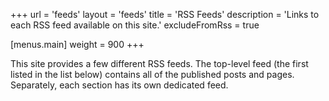 +++
url = 'feeds'
layout = 'feeds'
title = 'RSS Feeds'
description = 'Links to each RSS feed available on this site.'
excludeFromRss = true

[menus.main]
weight = 900
+++

This site provides a few different RSS feeds. The top-level feed (the first listed in the list below) contains all of the published posts and pages. Separately, each section has its own dedicated feed.
